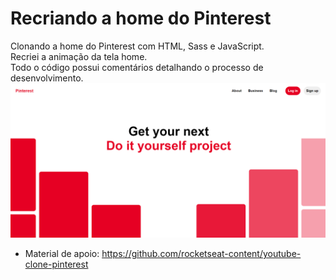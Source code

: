 # Recriando a home do Pinterest
Clonando a home do Pinterest com HTML, Sass e JavaScript.  
Recriei a animação da tela home.  
Todo o código possui comentários detalhando o processo de desenvolvimento.  
![Print da tela da aplicação pronta](img/clone-pinterest.png?raw=true "Print da tela da aplicação pronta")  
* Material de apoio: https://github.com/rocketseat-content/youtube-clone-pinterest

